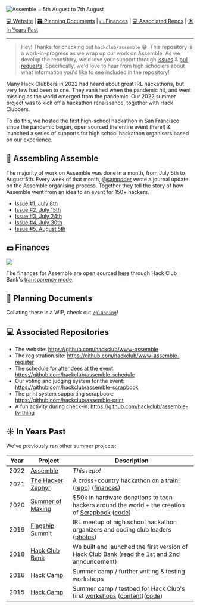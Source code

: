 ![Assemble ~ 5th August to 7th August](https://cloud-lc9ubrbk8-hack-club-bot.vercel.app/0postcard__1-5.png)

[💻 Website](https://assemble.hackclub.com/launch) | [🗃 Planning Documents](#-planning-documents) | [💵 Finances](#-finances) | [💻 Associated Repos](#-associated-repositories) | [☀️ In Years Past](#%EF%B8%8F-in-years-past)

---

> Hey! Thanks for checking out `hackclub/assemble` :grin:. This repository is a work-in-progress as we wrap up our work on Assemble. As we develop the repository, we'd love your support through [issues](https://github.com/hackclub/assemble/issues) & [pull requests](https://github.com/hackclub/assemble/pulls). Specifically, we'd love to hear from high schoolers about what information you'd like to see included in the repository! 

Many Hack Clubbers in 2022 had heard about great IRL hackathons, but very few had been to one. They vanished when the pandemic hit, and went missing as the world emerged from the pandemic. Our 2022 summer project was to kick off a hackathon renaissance, together with Hack Clubbers. 

To do this, we hosted the first high-school hackathon in San Francisco since the pandemic began, open sourced the entire event (here!) & launched a series of supports for high school hackathon organisers based on our experience.

## 📝 Assembling Assemble

The majority of work on Assemble was done in a month, from July 5th to August 5th. Every week of that month, [@sampoder](https://github.com/sampoder) wrote a journal update on the Assemble organising process. Together they tell the story of how Assemble went from an idea to an event for 150+ hackers.

- [Issue #1, July 8th](updates/1.md)
- [Issue #2, July 15th](updates/2.md)
- [Issue #3, July 24th](updates/3.md)
- [Issue #4, July 30th](updates/4.md)
- [Issue #5, August 5th](updates/5.md)

## 💵 Finances

[![](https://img.shields.io/endpoint?url=https%3A%2F%2Fbank-shields.hackclub.com%2Forganizations%2Fassemble%2Fbalance)](https://bank.hackclub.com/assemble)

The finances for Assemble are open sourced [here](https://bank.hackclub.com/assemble) through Hack Club Bank's [transparency mode](https://headwayapp.co/bank-changelog/transparent-finances-(optional-feature)-151427).

## 📄 Planning Documents

Collating these is a WIP, check out [`/planning`](/planning)!

## 💻 Associated Repositories

- The website: https://github.com/hackclub/www-assemble
- The registration site: https://github.com/hackclub/www-assemble-register
- The schedule for attendees at the event: https://github.com/hackclub/assemble-schedule
- Our voting and judging system for the event: https://github.com/hackclub/assemble-scrapbook
- The print system supporting scrapbook: https://github.com/hackclub/assemble-print
- A fun activity during check-in: https://github.com/hackclub/assemble-tv-thing

## ☀️ In Years Past

We've previously ran other summer projects:

| Year | Project                                                        | Description                                                                                                                                                                                                                                                                           |
| ---- | -------------------------------------------------------------- | ------------------------------------------------------------------------------------------------------------------------------------------------------------------------------------------------------------------------------------------------------------------------------------- |
| 2022 | [Assemble](https://assemble.hackclub.com)                       | _This repo!_ |
| 2021 | [The Hacker Zephyr](https://github.com/hackclub/the-hacker-zephyr)                       | A cross-country hackathon on a train! ([repo](https://github.com/hackclub/the-hacker-zephyr)) ([finances](https://bank.hackclub.com/zephyr))                                                                                                                                                                                                                                                                           |
| 2020 | [Summer of Making](https://summer.hackclub.com)                | $50k in hardware donations to teen hackers around the world + the creation of [Scrapbook](https://scrapbook.hackclub.com) ([code](https://github.com/hackclub/scrapbook))                                                                                                             |
| 2019 | [Flagship Summit](https://flagship.hackclub.com)               | IRL meetup of high school hackathon organizers and coding club leaders ([photos](https://photos.google.com/share/AF1QipO3hb2mN-Q16icE-M16d-06uHyXLmvd3Rw6b_f_oosfAX9SnOvnouPOyO79P7pR7Q?key=anphZTNFUERPWXV3YnJQV2VzVVVFMFFVcGRDc3hB))                                                |
| 2018 | [Hack Club Bank](https://hackclub.com/bank/)                   | We built and launched the first version of Hack Club Bank (read the [1st](https://medium.com/hackclub/hack-club-bank-a-bank-for-student-hackers-e5d894ea5375) and [2nd](https://medium.com/hackclub/hack-club-bank-is-now-live-for-everyone-including-you-884f7f54836f) announcement) |
| 2016 | [Hack Camp](https://github.com/hackclub/camp/tree/master/2016) | Summer camp / further writing & testing workshops                                                                                                                                                                                                                                     |
| 2015 | [Hack Camp](https://github.com/hackclub/camp/tree/master/2015) | Summer camp / testbed for Hack Club's first [workshops](https://workshops.hackclub.com) ([content](https://github.com/hackclub/hackclub/tree/main/workshops#readme))([code](https://github.com/hackclub/workshops))                                                                   |
